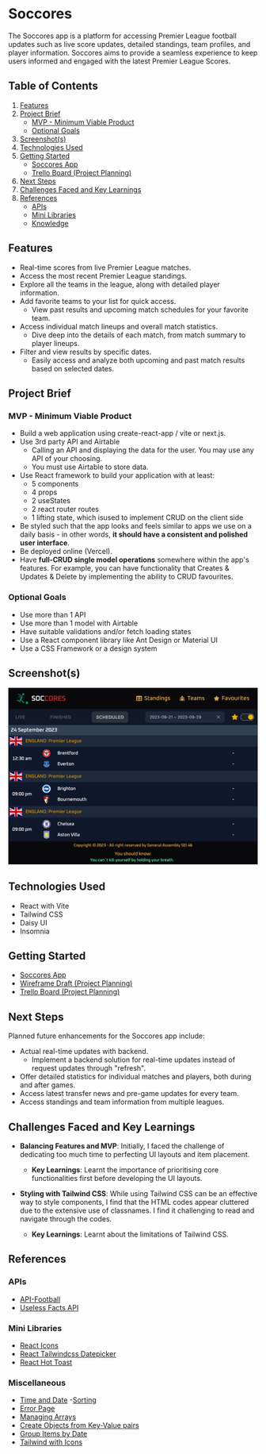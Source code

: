 # Soccores

The Soccores app is a platform for accessing Premier League football updates such as live score updates, detailed standings, team profiles, and player information. Soccores aims to provide a seamless experience to keep users informed and engaged with the latest Premier League Scores.

## Table of Contents

1. [Features](#features)
1. [Project Brief](#project-brief)
   - [MVP - Minimum Viable Product](#mvp---minimum-viable-product)
   - [Optional Goals](#optional-goals)
1. [Screenshot(s)](#screenshots)
1. [Technologies Used](#technologies-used)
1. [Getting Started](#getting-started)
   - [Soccores App](#soccores-app)
   - [Trello Board (Project Planning)](#trello-board-project-planning)
1. [Next Steps](#next-steps)
1. [Challenges Faced and Key Learnings](#challenges-faced-and-key-learnings)
1. [References](#references)
   - [APIs](#apis)
   - [Mini Libraries](#mini-libraries)
   - [Knowledge](#knowledge)

## Features

- Real-time scores from live Premier League matches.
- Access the most recent Premier League standings.
- Explore all the teams in the league, along with detailed player information.
- Add favorite teams to your list for quick access.
  - View past results and upcoming match schedules for your favorite team.
- Access individual match lineups and overall match statistics.
  - Dive deep into the details of each match, from match summary to player lineups.
- Filter and view results by specific dates.
  - Easily access and analyze both upcoming and past match results based on selected dates.

## Project Brief

### MVP - Minimum Viable Product

- Build a web application using create-react-app / vite or next.js.
- Use 3rd party API and Airtable
  - Calling an API and displaying the data for the user. You may use any API of your choosing.
  - You must use Airtable to store data.
- Use React framework to build your application with at least:
  - 5 components
  - 4 props
  - 2 useStates
  - 2 react router routes
  - 1 lifting state, which isused to implement CRUD on the client side
- Be styled such that the app looks and feels similar to apps we use on a daily basis - in other words, **it should have a consistent and polished user interface**.
- Be deployed online (Vercel).
- Have **full-CRUD single model operations** somewhere within the app's features. For example, you can have functionality that Creates & Updates & Delete by implementing the ability to CRUD favourites.

### Optional Goals

- Use more than 1 API
- Use more than 1 model with Airtable
- Have suitable validations and/or fetch loading states
- Use a React component library like Ant Design or Material UI
- Use a CSS Framework or a design system

## Screenshot(s)

![Screenshot of Soccores App](/screenshots/ScheduledPage.png)

## Technologies Used

- React with Vite
- Tailwind CSS
- Daisy UI
- Insomnia

## Getting Started

- [Soccores App](https://soccores.vercel.app/)
- [Wireframe Draft (Project Planning)](https://miro.com/app/board/uXjVMm6lVFE=/?share_link_id=778211192354)
- [Trello Board (Project Planning)](https://trello.com/invite/b/aijMVvGr/ATTI936ee6404ee21b6a0b914c63f754835e30A42DA9/football-livescore)

## Next Steps

Planned future enhancements for the Soccores app include:

- Actual real-time updates with backend.
  - Implement a backend solution for real-time updates instead of request updates through "refresh".
- Offer detailed statistics for individual matches and players, both during and after games.
- Access latest transfer news and pre-game updates for every team.
- Access standings and team information from multiple leagues.

## Challenges Faced and Key Learnings

- **Balancing Features and MVP**: Initially, I faced the challenge of dedicating too much time to perfecting UI layouts and item placement.

  - **Key Learnings**: Learnt the importance of prioritising core functionalities first before developing the UI layouts.

- **Styling with Tailwind CSS**: While using Tailwind CSS can be an effective way to style components, I find that the HTML codes appear cluttered due to the extensive use of classnames. I find it challenging to read and navigate through the codes.
  - **Key Learnings**: Learnt about the limitations of Tailwind CSS.

## References

### APIs

- [API-Football](https://www.api-football.com/)
- [Useless Facts API](https://uselessfacts.jsph.pl/)

### Mini Libraries

- [React Icons](https://react-icons.github.io/react-icons/)
- [React Tailwindcss Datepicker](https://react-tailwindcss-datepicker.vercel.app/)
- [React Hot Toast](https://react-hot-toast.com/)

### Miscellaneous

- [Time and Date](https://developer.mozilla.org/en-US/docs/Web/JavaScript/Reference/Global_Objects/Date/toLocaleTimeString) -[Sorting](https://usefulangle.com/post/227/javascript-sort-array-of-objects)
- [Error Page](https://www.makeuseof.com/react-router-404-page-create/)
- [Managing Arrays](https://www.freecodecamp.org/news/javascript-array-of-objects-tutorial-how-to-create-update-and-loop-through-objects-using-js-array-methods/)
- [Create Objects from Key-Value pairs](https://www.tutorialspoint.com/javascript-how-to-create-an-object-from-key-value-pairs)
- [Group Items by Date](https://stackoverflow.com/questions/46802448/how-do-i-group-items-in-an-array-by-date)
- [Tailwind with Icons](https://dev.to/shubhamtiwari909/beautiful-buttons-with-tailwindcss-and-react-icons-3ego)
